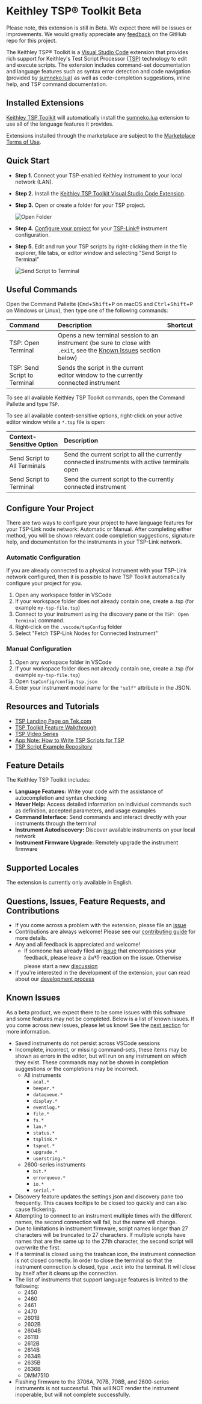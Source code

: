 # Keithley TSP® Toolkit Beta

Please note, this extension is still in Beta. We expect there will be issues or
improvements. We would greatly appreciate any [feedback][tsp-toolkit-issues] on the GitHub repo for this
project.

The Keithley TSP® Toolkit is a [Visual Studio Code][code] extension that provides rich
support for Keithley's Test Script Processor ([TSP][tsp]) technology to edit and execute
scripts. The extension includes command-set documentation and language features such as
syntax error detection and code navigation (provided by [sumneko.lua][sumneko]) as well as
code-completion suggestions, inline help, and TSP command documentation.

## Installed Extensions

[Keithley TSP Toolkit][tsp-toolkit] will automatically install the [sumneko.lua][sumneko]
extension to use all of the language features it provides.

Extensions installed through the marketplace are subject to the [Marketplace Terms of Use][marketplace-tou].

## Quick Start

- **Step 1.** Connect your TSP-enabled Keithley instrument to your local network (LAN).
- **Step 2.** Install the [Keithley TSP Toolkit Visual Studio Code Extension][tsp-toolkit-marketplace].
- **Step 3.** Open or create a folder for your TSP project.

    ![Open Folder][pic-open-folder]

- **Step 4.** [Configure your project](#configure-your-project) for your [TSP-Link®][tsp-link] instrument configuration.
- **Step 5.** Edit and run your TSP scripts by right-clicking them in the file explorer,
              file tabs, or editor window and selecting "Send Script to Terminal"

    ![Send Script to Terminal][pic-send-script-to-terminal]

## Useful Commands

Open the Command Pallette (<kbd>Cmd</kbd>+<kbd>Shift</kbd>+<kbd>P</kbd> on macOS and
<kbd>Ctrl</kbd>+<kbd>Shift</kbd>+<kbd>P</kbd> on Windows or Linux), then type one of the
following commands:

| Command                          | Description                                                                         | Shortcut                                        |
|:---------------------------------|:------------------------------------------------------------------------------------|:------------------------------------------------|
| TSP: Open Terminal               | Opens a new terminal session to an instrument (be sure to close with `.exit`, see the [Known Issues](#known-issues) section below) |                                                 |
| TSP: Send Script to Terminal     | Sends the script in the current editor window to the currently connected instrument |                                                 |

To see all available Keithley TSP Toolkit commands, open the Command Pallette and type `TSP`.

To see all available context-sensitive options, right-click on your active editor window while a `*.tsp` file is open:

| Context-Sensitive Option     | Description                                                                                   |
|:-----------------------------|:----------------------------------------------------------------------------------------------|
| Send Script to All Terminals | Send the current script to all the currently connected instruments with active terminals open |
| Send Script to Terminal      | Send the current script to the currently connected instrument                                 |


## Configure Your Project

There are two ways to configure your project to have language features for your TSP-Link
node network: Automatic or Manual.
After completing either method, you will be shown relevant code completion suggestions,
signature help, and documentation for the instruments in your TSP-Link network.

### Automatic Configuration

If you are already connected to a physical instrument with your TSP-Link network configured,
then it is possible to have TSP Toolkit automatically configure your project for you.

1. Open any workspace folder in VSCode
2. If your workspace folder does not already contain one, create a .tsp (for example `my-tsp-file.tsp`)
3. Connect to your instrument using the discovery pane or the `TSP: Open Terminal` command.
4. Right-click on the `.vscode/tspConfig` folder
5. Select "Fetch TSP-Link Nodes for Connected Instrument"


### Manual Configuration

1. Open any workspace folder in VSCode
2. If your workspace folder does not already contain one, create a .tsp (for example `my-tsp-file.tsp`)
3. Open `tspConfig/config.tsp.json`
4. Enter your instrument model name for the `"self"` attribute in the JSON.



## Resources and Tutorials

- [TSP Landing Page on Tek.com][tsp]
- [TSP Toolkit Feature Walkthrough][tsp-toolkit-feature-walkthrough]
- [TSP Video Series][tsp-video-series]
- [App Note: How to Write TSP Scripts for TSP][app-note-how-to-write-tsp-scripts]
- [TSP Script Example Repository][tsp-script-examples]

## Feature Details

The Keithley TSP Toolkit includes:

- **Language Features:** Write your code with the assistance of autocompletion and
  syntax checking
- **Hover Help:** Access detailed information on individual commands such as definition,
  accepted parameters, and usage examples
- **Command Interface:** Send commands and interact directly with your instruments
  through the terminal
- **Instrument Autodiscovery:** Discover available instruments on your local network
- **Instrument Firmware Upgrade:** Remotely upgrade the instrument firmware

## Supported Locales

The extension is currently only available in English.


## Questions, Issues, Feature Requests, and Contributions
- If you come across a problem with the extension, please file an [issue][tsp-toolkit-issues]
- Contributions are always welcome! Please see our [contributing guide][tsp-toolkit-contributing]
  for more details.
- Any and all feedback is appreciated and welcome!
    - If someone has already filed an [issue][tsp-toolkit-issues] that encompasses your
      feedback, please leave a 👍/👎 reaction on the issue. Otherwise please start a new
      [discussion][tsp-toolkit-discussions]
- If you're interested in the development of the extension, your can read about our
  [development process][tsp-toolkit-dev-process]


## Known Issues

As a beta product, we expect there to be some issues with this software and some features
may not be completed. Below is a list of known issues. If you come across new issues,
please let us know! See the [next section](#questions-issues-feature-requests-and-contributions)
for more information.

- Saved instruments do not persist across VSCode sessions
- Incomplete, incorrect, or missing command-sets, these items may be shown as errors in
  the editor, but will run on any instrument on which they exist. These commands may not
  be shown in completion suggestions or the completions may be incorrect.
    - All instruments
        - `acal.*`
        - `beeper.*`
        - `dataqueue.*`
        - `display.*`
        - `eventlog.*`
        - `file.*`
        - `fs.*`
        - `lan.*`
        - `status.*`
        - `tsplink.*`
        - `tspnet.*`
        - `upgrade.*`
        - `userstring.*`
    - 2600-series instruments
        - `bit.*`
        - `errorqueue.*`
        - `io.*`
        - `serial.*`
- Discovery feature updates the settings.json and discovery pane too frequently. This
  causes tooltips to be closed too quickly and can also cause flickering.
- Attempting to connect to an instrument multiple times with the different names, the
  second connection will fail, but the name will change.
- Due to limitations in instrument firmware, script names longer than 27 characters will
  be truncated to 27 characters. If multiple scripts have names that are the same up to
  the 27th character, the second script will overwrite the first.
- If a terminal is closed using the trashcan icon, the instrument connection is not 
  closed correctly. In order to close the terminal so that the instrument connection 
  _is_ closed, type `.exit` into the terminal. It will close by itself after it cleans
  up the connection.
- The list of instruments that support language features is limited to the following:
    - 2450
    - 2460
    - 2461
    - 2470
    - 2601B
    - 2602B
    - 2604B
    - 2611B
    - 2612B
    - 2614B
    - 2634B
    - 2635B
    - 2636B
    - DMM7510
- Flashing firmware to the 3706A, 707B, 708B, and 2600-series instruments is not
  successful. This will NOT render the instrument inoperable, but will not complete
  successfully.

<!--Refs-->
[app-note-how-to-write-tsp-scripts]: https://www.tek.com/en/documents/application-note/how-to-write-scripts-for-test-script-processing-(tsp)
[code]: https://code.visualstudio.com/
[marketplace-tou]: https://cdn.vsassets.io/v/M146_20190123.39/_content/Microsoft-Visual-Studio-Marketplace-Terms-of-Use.pdf
[sumneko]: https://marketplace.visualstudio.com/items?itemName=sumneko.lua
[tsp-link]: https://www.tek.com/en/video/product-features/what-is-tsp-link
[tsp-script-examples]: https://github.com/tektronix/keithley/
[tsp-toolkit-feature-walkthrough]: https://www.tek.com/
[tsp-toolkit-marketplace]: https://code.visualstudio.com/docs/editor/extension-gallery
[tsp-toolkit]: https://www.tek.com/
[tsp-toolkit-issues]: https://github.com/tektronix/tsp-toolkit/issues
[tsp-toolkit-contributing]: ./CONTRIBUTING.md
[tsp-toolkit-discussions]: https://github.com/tektronix/tsp-toolkit/discussions
[tsp-toolkit-dev-process]: ./CONTRIBUTING.md#development-process
[tsp-video-series]: https://www.youtube.com/@tektronix/search?query=TSP
[tsp]: https://www.tek.com/en/solutions/application/test-automation/tsp-for-test-automation

<!--Pics-->
[pic-send-script-to-terminal]: https://github.com/tektronix/tsp-toolkit/blob/main/images/SendScriptToTerminal.png?raw=true
[pic-open-folder]: https://github.com/tektronix/tsp-toolkit/blob/main/images/OpenFolder.png?raw=true
